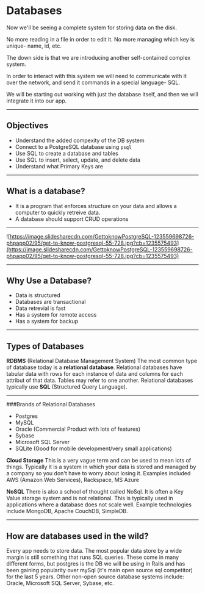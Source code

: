 # Databases

Now we'll be seeing a complete system for storing data on the disk.

No more reading in a file in order to edit it. No more managing which key is unique- name, id, etc.

The down side is that we are introducing another self-contained complex system.

In order to interact with this system we will need to communicate with it over the network, and send it commands in a special language- SQL.

We will be starting out working with just the database itself, and then we will integrate it into our app.

---

## Objectives
* Understand the added compexity of the DB system
* Connect to a PostgreSQL database using `psql`
* Use SQL to create a database and tables
* Use SQL to insert, select, update, and delete data
* Understand what Primary Keys are

---

## What is a database?

- It is a program that enforces structure on your data and allows a computer to quickly retreive data.
- A database should support CRUD operations

---

![https://image.slidesharecdn.com/GettoknowPostgreSQL-123559698726-phpapp02/95/get-to-know-postgresql-55-728.jpg?cb=1235575493](https://image.slidesharecdn.com/GettoknowPostgreSQL-123559698726-phpapp02/95/get-to-know-postgresql-55-728.jpg?cb=1235575493)

---


## Why Use a Database?

* Data is structured
* Databases are transactional
* Data retrevial is fast
* Has a system for remote access
* Has a system for backup

---

## Types of Databases

**RDBMS** (Relational Database Management System) The most common type of database today is a **relational database**.  Relational databases have tabular data with rows for each instance of data and columns for each attribut of that data. Tables may refer to one another. Relational databases typically use **SQL** (Structured Query Language).

---

###Brands of Relational Databases

* Postgres
* MySQL
* Oracle (Commercial Product with lots of features)
* Sybase
* Microsoft SQL Server
* SQLite (Good for mobile development/very small applications)

**Cloud Storage**  This is a very vague term and can be used to mean lots of things. Typically it is a system in which your data is stored and managed by a company so you don't have to worry about losing it. Examples included AWS (Amazon Web Services), Rackspace, MS Azure

**NoSQL** There is also a school of thought called NoSql.  It is often a Key Value storage system and is not relational.  This is typically used in applications where a database does not scale well.  Example technologies include MongoDB, Apache CouchDB, SimpleDB.

---


## How are databases used in the wild?
Every app needs to store data. The most popular data store by a wide margin is still something that runs SQL queries. These come in many different forms, but postgres is the DB we will be using in Rails and has been gaining popularity over mySql (it's main open source sql competitor) for the last 5 years. Other non-open source database systems include: Oracle, Microsoft SQL Server, Sybase, etc.

